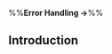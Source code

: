 <link rel="stylesheet" href="{{baseUrl}}/css/textbook.css">

<div class="website-content">

%%**Error Handling →**%%

## Introduction

<div id="main">

<include src="what/embed.md" />

</div>

</div>

